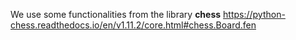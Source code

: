 
We use some functionalities from the library **chess** https://python-chess.readthedocs.io/en/v1.11.2/core.html#chess.Board.fen